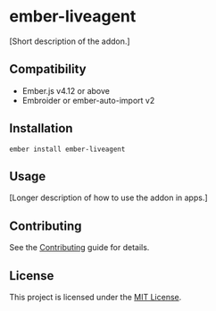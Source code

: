 # ember-liveagent

[Short description of the addon.]

## Compatibility

- Ember.js v4.12 or above
- Embroider or ember-auto-import v2

## Installation

```
ember install ember-liveagent
```

## Usage

[Longer description of how to use the addon in apps.]

## Contributing

See the [Contributing](CONTRIBUTING.md) guide for details.

## License

This project is licensed under the [MIT License](LICENSE.md).
